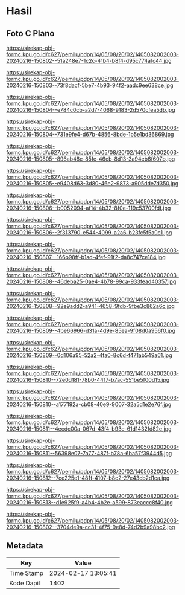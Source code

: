 # Hasil

## Foto C Plano

https://sirekap-obj-formc.kpu.go.id/c627/pemilu/pdpr/14/05/08/20/02/1405082002003-20240216-150802--51a248e7-1c2c-41b4-b8f4-d95c774a1c44.jpg

https://sirekap-obj-formc.kpu.go.id/c627/pemilu/pdpr/14/05/08/20/02/1405082002003-20240216-150803--73f8dacf-5be7-4b93-94f2-aadc9ee638ce.jpg

https://sirekap-obj-formc.kpu.go.id/c627/pemilu/pdpr/14/05/08/20/02/1405082002003-20240216-150804--e784c0cb-a2d7-4068-9183-2d570cfea5db.jpg

https://sirekap-obj-formc.kpu.go.id/c627/pemilu/pdpr/14/05/08/20/02/1405082002003-20240216-150804--731e9fe4-d67b-4856-8bde-1b5e1bd36869.jpg

https://sirekap-obj-formc.kpu.go.id/c627/pemilu/pdpr/14/05/08/20/02/1405082002003-20240216-150805--896ab48e-85fe-46eb-8d13-3a94eb6f607b.jpg

https://sirekap-obj-formc.kpu.go.id/c627/pemilu/pdpr/14/05/08/20/02/1405082002003-20240216-150805--e9408d63-3d80-46e2-9873-a905dde7d350.jpg

https://sirekap-obj-formc.kpu.go.id/c627/pemilu/pdpr/14/05/08/20/02/1405082002003-20240216-150806--b0052094-af14-4b32-8f0e-119c53700fdf.jpg

https://sirekap-obj-formc.kpu.go.id/c627/pemilu/pdpr/14/05/08/20/02/1405082002003-20240216-150806--2f313790-e544-4099-a2a6-b23fc5f5a0c1.jpg

https://sirekap-obj-formc.kpu.go.id/c627/pemilu/pdpr/14/05/08/20/02/1405082002003-20240216-150807--166b98ff-b1ad-4fef-91f2-da8c747ce184.jpg

https://sirekap-obj-formc.kpu.go.id/c627/pemilu/pdpr/14/05/08/20/02/1405082002003-20240216-150808--46deba25-0ae4-4b78-99ca-933fead40357.jpg

https://sirekap-obj-formc.kpu.go.id/c627/pemilu/pdpr/14/05/08/20/02/1405082002003-20240216-150808--92e9add2-a941-4658-9fdb-9fbe3c862a6c.jpg

https://sirekap-obj-formc.kpu.go.id/c627/pemilu/pdpr/14/05/08/20/02/1405082002003-20240216-150809--4be66966-d31a-4d9e-85ea-9f08d0a956f0.jpg

https://sirekap-obj-formc.kpu.go.id/c627/pemilu/pdpr/14/05/08/20/02/1405082002003-20240216-150809--0d106a95-52a2-4fa0-8c6d-f471ab549a61.jpg

https://sirekap-obj-formc.kpu.go.id/c627/pemilu/pdpr/14/05/08/20/02/1405082002003-20240216-150810--72e0d181-78b0-4417-b7ac-551be5f00d15.jpg

https://sirekap-obj-formc.kpu.go.id/c627/pemilu/pdpr/14/05/08/20/02/1405082002003-20240216-150810--a177192a-cb08-40e9-9007-32a5d1e2e76f.jpg

https://sirekap-obj-formc.kpu.go.id/c627/pemilu/pdpr/14/05/08/20/02/1405082002003-20240216-150811--4ecdc00a-067d-43f4-b93e-61d1432fd82e.jpg

https://sirekap-obj-formc.kpu.go.id/c627/pemilu/pdpr/14/05/08/20/02/1405082002003-20240216-150811--56398e07-7a77-487f-b78a-6ba57f3944d5.jpg

https://sirekap-obj-formc.kpu.go.id/c627/pemilu/pdpr/14/05/08/20/02/1405082002003-20240216-150812--7ce225e1-481f-4107-b8c2-27e43cb2d1ca.jpg

https://sirekap-obj-formc.kpu.go.id/c627/pemilu/pdpr/14/05/08/20/02/1405082002003-20240216-150813--d1e925f9-a4b4-4b2e-a599-873eaccc8f40.jpg

https://sirekap-obj-formc.kpu.go.id/c627/pemilu/pdpr/14/05/08/20/02/1405082002003-20240216-150802--3704de9a-cc31-4f75-9e8d-74d2b9a98bc2.jpg


## Metadata

| Key        | Value               |
| ---------- | ------------------- |
| Time Stamp | 2024-02-17 13:05:41 |
| Kode Dapil | 1402                |



